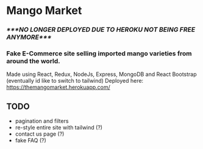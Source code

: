 # Mango Market

### ***\*\*\*NO LONGER DEPLOYED DUE TO HEROKU NOT BEING FREE ANYMORE\*\*\****
### Fake E-Commerce site selling imported mango varieties from around the world.
Made using React, Redux, NodeJs, Express, MongoDB and React Bootstrap (eventually id like to switch to tailwind)
Deployed here: https://themangomarket.herokuapp.com/  
## TODO
- pagination and filters
- re-style entire site with tailwind (?)
- contact us page (?)
- fake FAQ (?)
